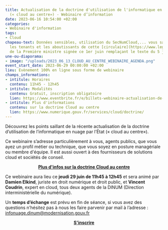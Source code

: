 ```yaml
---
title: Actualisation de la doctrine d'utilisation de l'informatique en nuage par l'État
  (« cloud au centre») - Webinaire d’information
date: 2023-06-16 10:54:00 +02:00
categories:
- Webinaire d'information
tags:
- Cloud
chapeau-text: Données sensibles, utilisation du SecNumCloud,... vous saurez tout sur
  les tenants et les aboutissants de cette [circulaire](https://www.legifrance.gouv.fr/circulaire/id/45446?fonds=CIRC&page=1&pageSize=10&query=cloud&searchField=ALL&searchType=ALL&tab_selection=all&typePagination=DEFAULT)
  de la Première ministre signée ce 1er juin remplaçant le texte du 5 juillet 2021.
une-ou-diaporama:
- image: "/uploads/2023_06_13_CLOUD_AU_CENTRE_WEBINAIRE_AGENDA.png"
event_start_date: 2023-06-29 00:00:00 +02:00
lieu: Evènement 100% en ligne sous forme de webinaire
champs_informations:
- intitule: Horaires
  contenu: 11h45 - 12h45
- intitule: Modalités
  contenu: Gratuit, inscription obligatoire
  lien: https://www.eventbrite.fr/e/billets-webinaire-actualisation-de-la-doctrine-cloud-au-centre-660346914397
- intitule: Plus d'informations
  contenu: sur la doctrine Cloud au centre
  lien: https://www.numerique.gouv.fr/services/cloud/doctrine/
---
```


Découvrez les points saillant de la récente actualisation de la doctrine d’utilisation de l’informatique en nuage par l’État (« cloud au centre»).

Ce webinaire s’adresse particulièrement à vous, agents publics, que vous ayez un profil métier ou technique, que vous soyez en posture managériale ou membre d'équipe. Il est aussi ouvert à des fournisseurs de solutions cloud et sociétés de conseil.

<div align="center"><a href="https://www.numerique.gouv.fr/services/cloud/doctrine/" class="button"><b>Plus d'infos sur la doctrine Cloud au centre</b></a></div>

Ce webinaire aura lieu ce **jeudi 29 juin de 11h45 à 12h45** et sera animé par **Damien Elkind**, juriste en droit numérique et droit public, et **Vincent Coudrin**, expert en cloud, tous deux agents de la DINUM (Direction interministérielle du numérique).

Un **temps d’échange** est prévu en fin de séance, si vous avez des questions n’hésitez pas à nous les faire parvenir par mail à l’adresse : [infonuage.dinum@modernisation.gouv.fr ](mailto:infonuage.dinum@modernisation.gouv.fr)

<div align="center"><a href="https://www.eventbrite.fr/e/billets-webinaire-actualisation-de-la-doctrine-cloud-au-centre-660346914397" class="button"><b>S'inscrire</b></a></div>